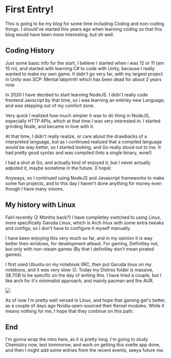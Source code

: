 First Entry!
============

This is going to be my blog for some time including Coding and non-coding things. I should've started this years ago when learning coding so that this blog would have been more interesting, but oh well.

Coding History
--------------

Just some basic info for the start, I believe I started when i was 12 or 11 (am 15 rn), and started with learning C# to code with Unity, because I really wanted to make my own game. It didn't go very far, with my largest project in Unity was SCP: Mental labyrinth which has been dead for about 2 years now.

In 2020 I have decided to start learning NodeJS. I didn't really code frontend Javscript by that time, so i was learning an entirley new Language, and was stepping out of my comfort zone.

Very quick I realized how much simpler it was to do thing in NodeJS, especially HTTP APIs, which at that time I was very interested in. I started grinding Node, and became in love with it.

At that time, I didn't really realize, or care about the drawbacks of a interpreted language, but as I continued realized that a compiled language would be way better, so I started looking, and Go really stood out to me. It had pretty good syntax and was compiled (Into a single binary, wow!)

I had a shot at Go, and actually kind of enjoyed it, but I never actually adpoted it, maybe sometime in the future. (I hope)

Anyways, so I continued using NodeJS and Javascript frameworks to make some fun projects, and to this day I haven't done anything for money even though I have many visions.

My history with Linux
---------------------

Fairl recently (2 Months back?) I have completley switched to using Linux, more specifically Garuda Linux, which is Arch linux with some extra tweaks and configs, so I don't have to configure it myself manually.

I have been enjoying this very much so far, and in my opinion it is way better then windows, for development atleast. For gaming, Definitley not, but only with non-steam games (By that I definitley don't mean pirated games).

I first used Ubuntu on my notebook IIRC, then put Garuda linux on my noteboox, and it was very slow :D. Today my Distros folder is massive, 38.7GB to be specific on the day of writing this. I have tried a couple, but I like arch for it's minimalist approach, and mainly pacman and the AUR.

![](public/images/2022-05-15_19-00.png)

As of now I'm pretty well versed in Linux, and hope that gaming get's better, as a couple of days ago Nvidia open-sourced their Kernel modules. While it means nothing for me, I hope that they continue on this path.

End
---

I'm gonna wrap the intro here, as it is pretty long. I'm going to study Chemistry now, test tommorow, and work on getting this svelte app done, and then I might add some entries from the recent events, seeya future me.